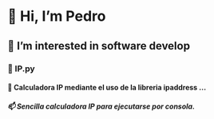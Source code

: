 # 👋 Hi, I’m Pedro
## 👀 I’m interested in software develop
### 🌱 IP.py
#### 💞️ Calculadora IP mediante el uso de la libreria ipaddress ...
##### 📫 Sencilla calculadora IP para ejecutarse por consola. 


